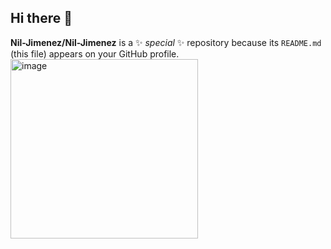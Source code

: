 ## Hi there 👋


**Nil-Jimenez/Nil-Jimenez** is a ✨ _special_ ✨ repository because its `README.md` (this file) appears on your GitHub profile.
<img width="300" height="287" alt="image" src="https://github.com/user-attachments/assets/7aca0c67-2c98-49bc-bccb-cb544be8c518" />
                                                                                                                              
                                                                                                    


